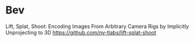# Bev

Lift, Splat, Shoot: Encoding Images From Arbitrary Camera Rigs by Implicitly Unprojecting to 3D
https://github.com/nv-tlabs/lift-splat-shoot
